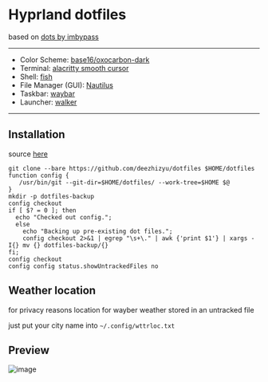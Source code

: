 # Hyprland dotfiles
based on [dots by imbypass](https://github.com/imbypass/dots)

<hr>

- Color Scheme: [base16/oxocarbon-dark](https://github.com/nyoom-engineering/base16-oxocarbon)
- Terminal: [alacritty smooth cursor](https://github.com/GregTheMadMonk/alacritty-smooth-cursor)
- Shell: [fish](https://fishshell.com/)
- File Manager (GUI): [Nautilus](https://apps.gnome.org/Nautilus/)
- Taskbar: [waybar](https://github.com/alexays/waybar)
- Launcher: [walker](https://github.com/abenz1267/walker)

<hr>

## Installation
source [here](https://www.atlassian.com/git/tutorials/dotfiles)
```
git clone --bare https://github.com/deezhizyu/dotfiles $HOME/dotfiles
function config {
   /usr/bin/git --git-dir=$HOME/dotfiles/ --work-tree=$HOME $@
}
mkdir -p dotfiles-backup
config checkout
if [ $? = 0 ]; then
  echo "Checked out config.";
  else
    echo "Backing up pre-existing dot files.";
    config checkout 2>&1 | egrep "\s+\." | awk {'print $1'} | xargs -I{} mv {} dotfiles-backup/{}
fi;
config checkout
config config status.showUntrackedFiles no
```

## Weather location
for privacy reasons location for wayber weather stored in an untracked file

just put your city name into `~/.config/wttrloc.txt`

## Preview
![image](https://0x0.st/8xPV.png)
